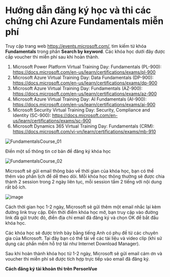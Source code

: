 # Hướng dẫn đăng ký học và thi các chứng chỉ Azure Fundamentals miễn phí 

Truy cập trang web https://events.microsoft.com/, tìm kiếm từ khóa **Fundamentals** trong phần **Search by keyword**. Các khóa học dưới đây được cấp voucher thi miễn phí sau khi hoàn thành.
1. Microsoft Power Platform Virtual Training Day: Fundamentals (PL-900): https://docs.microsoft.com/en-us/learn/certifications/exams/pl-900
2. Microsoft Azure Virtual Training Day: Data Fundamentals (DP-900): https://docs.microsoft.com/en-us/learn/certifications/exams/dp-900
3. Microsoft Azure Virtual Training Day: Fundamentals (AZ-900): https://docs.microsoft.com/en-us/learn/certifications/exams/az-900
4. Microsoft Azure Virtual Training Day: AI Fundamentals (AI-900): https://docs.microsoft.com/en-us/learn/certifications/exams/ai-900
5. Microsoft Security Virtual Training Day: Security, Compliance and Identity (SC-900): https://docs.microsoft.com/en-us/learn/certifications/exams/sc-900
6. Microsoft Dynamics 365 Virtual Training Day: Fundamentals (CRM): https://docs.microsoft.com/vi-vn/learn/certifications/exams/mb-910

![FundamentalsCourse_01](https://user-images.githubusercontent.com/102139186/159437531-e75c6b9c-8fc2-434a-8eea-455c7c598971.png)


Điền một số thông tin cơ bản để đăng ký khóa học

![FundamentalsCourse_02](https://user-images.githubusercontent.com/102139186/159438492-69d070b1-d90b-425f-86a3-4aecce2da5fe.png)



Microsoft sẽ gửi email thông báo về thời gian của khóa học, bạn có thể thêm vào phần lịch để dễ theo dõi. Mỗi khóa học thông thường sẽ được chia thành 2 session trong 2 ngày liên tục, mỗi session tầm 2 tiếng với nội dung rất bổ ích.

![image](https://user-images.githubusercontent.com/102139186/159440618-327376a6-c1ff-4883-9bc8-703c163e6e7a.png)


Cách thời gian học 1-2 ngày, Microsoft sẽ gửi thêm một email nhắc lại kèm đường link truy cập. Đến thời điểm khóa học mở, bạn truy cập vào đường link đã gửi trước đó, điền địa chỉ email đã đăng ký và chọn OK để bắt đầu khóa học. 

Các khóa học sẽ được trình bày bằng tiếng Anh có phụ đề từ các chuyên gia của Microsoft. Tại đây bạn có thể tải về các tài liệu và video clip (khi sử dụng các phần mềm hỗ trợ tải như Internet Download Manager).  

Sau khi hoàn thành khóa học từ 1-2 ngày, Microsoft sẽ gửi email cám ơn và voucher thi miễn phí sẽ được tích hợp trực tiếp vào email đã đăng ký. 

**Cách đăng ký tài khoản thi trên PersonVue**
